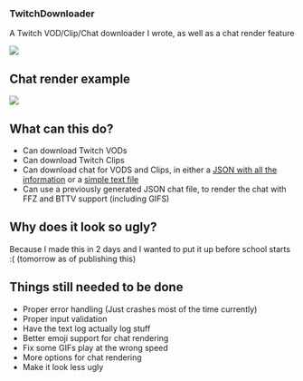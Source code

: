 ### TwitchDownloader
A Twitch VOD/Clip/Chat downloader I wrote, as well as a chat render feature

![](https://i.imgur.com/XXnLKyT.gif)

## Chat render example
![](https://i.imgur.com/OhS6XAU.gif)

## What can this do?
- Can download Twitch VODs
- Can download Twitch Clips
- Can download chat for VODS and Clips, in either a [JSON with all the information](https://pastebin.com/raw/YDgRe6X4) or a [simple text file](https://pastebin.com/raw/016azeQX)
- Can use a previously generated JSON chat file, to render the chat with FFZ and BTTV support (including GIFS)

## Why does it look so ugly?
Because I made this in 2 days and I wanted to put it up before school starts :( (tomorrow as of publishing this)

## Things still needed to be done
- Proper error handling (Just crashes most of the time currently)
- Proper input validation
- Have the text log actually log stuff
- Better emoji support for chat rendering
- Fix some GIFs play at the wrong speed
- More options for chat rendering
- Make it look less ugly
